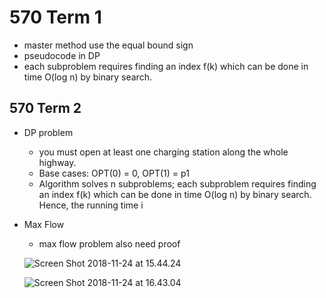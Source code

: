 # 570 Term 1
* master method use the equal bound sign
* pseudocode in DP 
* each subproblem requires finding an index f(k) which can be done in time O(log n) by binary search.

## 570 Term 2
* DP problem
    * you must open at least one charging station along the whole highway.
    * Base cases: OPT(0) = 0, OPT(1) = p1
    * Algorithm solves n subproblems; each subproblem requires finding an index f(k) which can be done in time O(log n) by binary search. Hence, the running time i
* Max Flow
    * max flow problem also need proof
    
    ![Screen Shot 2018-11-24 at 15.44.24](https://lh3.googleusercontent.com/-a6bYgBELUXE/W_niZGm9L8I/AAAAAAAAASk/DZ52TinjU5EOmOy7LHVtfc2sI_PonGeAACHMYCw/I/Screen%2BShot%2B2018-11-24%2Bat%2B15.44.24.png)

    ![Screen Shot 2018-11-24 at 16.43.04](https://lh3.googleusercontent.com/-iQafykY6Qow/W_nwI0dL2NI/AAAAAAAAAS8/t5g_K5ONpG0QXYZ4_toNQand6DVeN-bLACHMYCw/I/Screen%2BShot%2B2018-11-24%2Bat%2B16.43.04.png)
